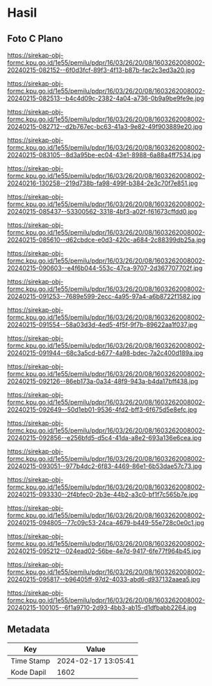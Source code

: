# Hasil

## Foto C Plano

https://sirekap-obj-formc.kpu.go.id/1e55/pemilu/pdpr/16/03/26/20/08/1603262008002-20240215-082152--6f0d3fcf-89f3-4f13-b87b-fac2c3ed3a20.jpg

https://sirekap-obj-formc.kpu.go.id/1e55/pemilu/pdpr/16/03/26/20/08/1603262008002-20240215-082513--b4c4d09c-2382-4a04-a736-0b9a9be9fe9e.jpg

https://sirekap-obj-formc.kpu.go.id/1e55/pemilu/pdpr/16/03/26/20/08/1603262008002-20240215-082712--d2b767ec-bc63-41a3-9e82-49f903889e20.jpg

https://sirekap-obj-formc.kpu.go.id/1e55/pemilu/pdpr/16/03/26/20/08/1603262008002-20240215-083105--8d3a95be-ec04-43e1-8988-6a88a4ff7534.jpg

https://sirekap-obj-formc.kpu.go.id/1e55/pemilu/pdpr/16/03/26/20/08/1603262008002-20240216-130258--219d738b-fa98-499f-b384-2e3c70f7e851.jpg

https://sirekap-obj-formc.kpu.go.id/1e55/pemilu/pdpr/16/03/26/20/08/1603262008002-20240215-085437--53300562-3318-4bf3-a02f-f61673cffdd0.jpg

https://sirekap-obj-formc.kpu.go.id/1e55/pemilu/pdpr/16/03/26/20/08/1603262008002-20240215-085610--d62cbdce-e0d3-420c-a684-2c88399db25a.jpg

https://sirekap-obj-formc.kpu.go.id/1e55/pemilu/pdpr/16/03/26/20/08/1603262008002-20240215-090603--e4f6b044-553c-47ca-9707-2d367707702f.jpg

https://sirekap-obj-formc.kpu.go.id/1e55/pemilu/pdpr/16/03/26/20/08/1603262008002-20240215-091253--7689e599-2ecc-4a95-97a4-a6b8722f1582.jpg

https://sirekap-obj-formc.kpu.go.id/1e55/pemilu/pdpr/16/03/26/20/08/1603262008002-20240215-091554--58a03d3d-4ed5-4f5f-9f7b-89622aa1f037.jpg

https://sirekap-obj-formc.kpu.go.id/1e55/pemilu/pdpr/16/03/26/20/08/1603262008002-20240215-091944--68c3a5cd-b677-4a98-bdec-7a2c400d189a.jpg

https://sirekap-obj-formc.kpu.go.id/1e55/pemilu/pdpr/16/03/26/20/08/1603262008002-20240215-092126--86eb173a-0a34-48f9-943a-b4da17bff438.jpg

https://sirekap-obj-formc.kpu.go.id/1e55/pemilu/pdpr/16/03/26/20/08/1603262008002-20240215-092649--50d1eb01-9536-4fd2-bff3-6f675d5e8efc.jpg

https://sirekap-obj-formc.kpu.go.id/1e55/pemilu/pdpr/16/03/26/20/08/1603262008002-20240215-092856--e256bfd5-d5c4-41da-a8e2-693a136e6cea.jpg

https://sirekap-obj-formc.kpu.go.id/1e55/pemilu/pdpr/16/03/26/20/08/1603262008002-20240215-093051--977b4dc2-6f83-4469-86e1-6b53dae57c73.jpg

https://sirekap-obj-formc.kpu.go.id/1e55/pemilu/pdpr/16/03/26/20/08/1603262008002-20240215-093330--2f4bfec0-2b3e-44b2-a3c0-bf1f7c565b7e.jpg

https://sirekap-obj-formc.kpu.go.id/1e55/pemilu/pdpr/16/03/26/20/08/1603262008002-20240215-094805--77c09c53-24ca-4679-b449-55e728c0e0c1.jpg

https://sirekap-obj-formc.kpu.go.id/1e55/pemilu/pdpr/16/03/26/20/08/1603262008002-20240215-095212--024ead02-56be-4e7d-9417-6fe77f964b45.jpg

https://sirekap-obj-formc.kpu.go.id/1e55/pemilu/pdpr/16/03/26/20/08/1603262008002-20240215-095817--b96405ff-97d2-4033-abd6-d937132aaea5.jpg

https://sirekap-obj-formc.kpu.go.id/1e55/pemilu/pdpr/16/03/26/20/08/1603262008002-20240215-100105--6f1a9710-2d93-4bb3-ab15-d1dfbabb2264.jpg


## Metadata

| Key        | Value               |
| ---------- | ------------------- |
| Time Stamp | 2024-02-17 13:05:41 |
| Kode Dapil | 1602                |




